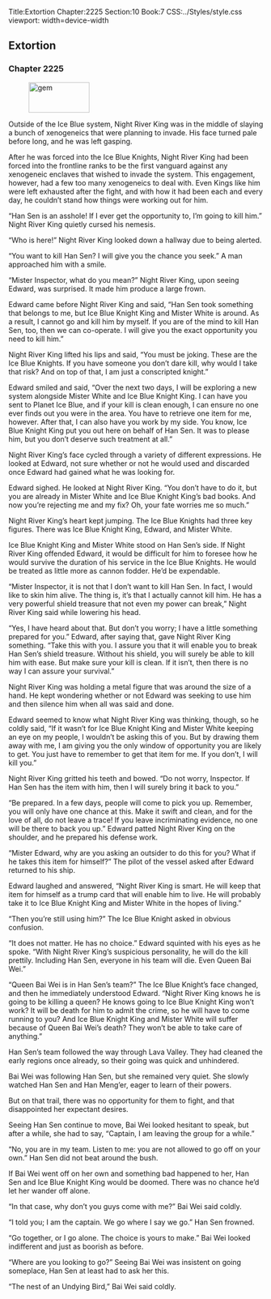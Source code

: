 Title:Extortion 
Chapter:2225 
Section:10 
Book:7 
CSS:../Styles/style.css 
viewport: width=device-width
  
## Extortion
### Chapter 2225
  
<figure>
	<img src="../Images/gem.gif" alt="gem" id="gem" width="120" height="60" />
</figure>
  

  
Outside of the Ice Blue system, Night River King was in the middle of slaying a bunch of xenogeneics that were planning to invade. His face turned pale before long, and he was left gasping.

After he was forced into the Ice Blue Knights, Night River King had been forced into the frontline ranks to be the first vanguard against any xenogeneic enclaves that wished to invade the system. This engagement, however, had a few too many xenogeneics to deal with. Even Kings like him were left exhausted after the fight, and with how it had been each and every day, he couldn’t stand how things were working out for him.

“Han Sen is an asshole! If I ever get the opportunity to, I’m going to kill him.” Night River King quietly cursed his nemesis.

“Who is here!” Night River King looked down a hallway due to being alerted.

“You want to kill Han Sen? I will give you the chance you seek.” A man approached him with a smile.

“Mister Inspector, what do you mean?” Night River King, upon seeing Edward, was surprised. It made him produce a large frown.

Edward came before Night River King and said, “Han Sen took something that belongs to me, but Ice Blue Knight King and Mister White is around. As a result, I cannot go and kill him by myself. If you are of the mind to kill Han Sen, too, then we can co-operate. I will give you the exact opportunity you need to kill him.”

Night River King lifted his lips and said, “You must be joking. These are the Ice Blue Knights. If you have someone you don’t dare kill, why would I take that risk? And on top of that, I am just a conscripted knight.”

Edward smiled and said, “Over the next two days, I will be exploring a new system alongside Mister White and Ice Blue Knight King. I can have you sent to Planet Ice Blue, and if your kill is clean enough, I can ensure no one ever finds out you were in the area. You have to retrieve one item for me, however. After that, I can also have you work by my side. You know, Ice Blue Knight King put you out here on behalf of Han Sen. It was to please him, but you don’t deserve such treatment at all.”

Night River King’s face cycled through a variety of different expressions. He looked at Edward, not sure whether or not he would used and discarded once Edward had gained what he was looking for.

Edward sighed. He looked at Night River King. “You don’t have to do it, but you are already in Mister White and Ice Blue Knight King’s bad books. And now you’re rejecting me and my fix? Oh, your fate worries me so much.”

Night River King’s heart kept jumping. The Ice Blue Knights had three key figures. There was Ice Blue Knight King, Edward, and Mister White.

Ice Blue Knight King and Mister White stood on Han Sen’s side. If Night River King offended Edward, it would be difficult for him to foresee how he would survive the duration of his service in the Ice Blue Knights. He would be treated as little more as cannon fodder. He’d be expendable.

“Mister Inspector, it is not that I don’t want to kill Han Sen. In fact, I would like to skin him alive. The thing is, it’s that I actually cannot kill him. He has a very powerful shield treasure that not even my power can break,” Night River King said while lowering his head.

“Yes, I have heard about that. But don’t you worry; I have a little something prepared for you.” Edward, after saying that, gave Night River King something. “Take this with you. I assure you that it will enable you to break Han Sen’s shield treasure. Without his shield, you will surely be able to kill him with ease. But make sure your kill is clean. If it isn’t, then there is no way I can assure your survival.”

Night River King was holding a metal figure that was around the size of a hand. He kept wondering whether or not Edward was seeking to use him and then silence him when all was said and done.

Edward seemed to know what Night River King was thinking, though, so he coldly said, “If it wasn’t for Ice Blue Knight King and Mister White keeping an eye on my people, I wouldn’t be asking this of you. But by drawing them away with me, I am giving you the only window of opportunity you are likely to get. You just have to remember to get that item for me. If you don’t, I will kill you.”

Night River King gritted his teeth and bowed. “Do not worry, Inspector. If Han Sen has the item with him, then I will surely bring it back to you.”

“Be prepared. In a few days, people will come to pick you up. Remember, you will only have one chance at this. Make it swift and clean, and for the love of all, do not leave a trace! If you leave incriminating evidence, no one will be there to back you up.” Edward patted Night River King on the shoulder, and he prepared his defense work.

“Mister Edward, why are you asking an outsider to do this for you? What if he takes this item for himself?” The pilot of the vessel asked after Edward returned to his ship.

Edward laughed and answered, “Night River King is smart. He will keep that item for himself as a trump card that will enable him to live. He will probably take it to Ice Blue Knight King and Mister White in the hopes of living.”

“Then you’re still using him?” The Ice Blue Knight asked in obvious confusion.

“It does not matter. He has no choice.” Edward squinted with his eyes as he spoke. “With Night River King’s suspicious personality, he will do the kill prettily. Including Han Sen, everyone in his team will die. Even Queen Bai Wei.”

“Queen Bai Wei is in Han Sen’s team?” The Ice Blue Knight’s face changed, and then he immediately understood Edward. “Night River King knows he is going to be killing a queen? He knows going to Ice Blue Knight King won’t work? It will be death for him to admit the crime, so he will have to come running to you? And Ice Blue Knight King and Mister White will suffer because of Queen Bai Wei’s death? They won’t be able to take care of anything.”

Han Sen’s team followed the way through Lava Valley. They had cleaned the early regions once already, so their going was quick and unhindered.

Bai Wei was following Han Sen, but she remained very quiet. She slowly watched Han Sen and Han Meng’er, eager to learn of their powers.

But on that trail, there was no opportunity for them to fight, and that disappointed her expectant desires.

Seeing Han Sen continue to move, Bai Wei looked hesitant to speak, but after a while, she had to say, “Captain, I am leaving the group for a while.”

“No, you are in my team. Listen to me: you are not allowed to go off on your own.” Han Sen did not beat around the bush.

If Bai Wei went off on her own and something bad happened to her, Han Sen and Ice Blue Knight King would be doomed. There was no chance he’d let her wander off alone.

“In that case, why don’t you guys come with me?” Bai Wei said coldly.

“I told you; I am the captain. We go where I say we go.” Han Sen frowned.

“Go together, or I go alone. The choice is yours to make.” Bai Wei looked indifferent and just as boorish as before.

“Where are you looking to go?” Seeing Bai Wei was insistent on going someplace, Han Sen at least had to ask her this.

“The nest of an Undying Bird,” Bai Wei said coldly.